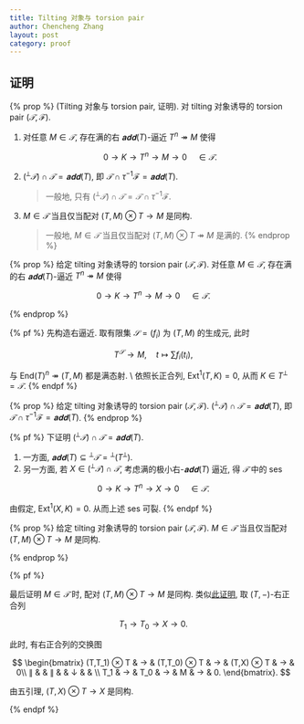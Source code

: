 ```yaml
---
title: Tilting 对象与 torsion pair
author: Chencheng Zhang
layout: post
category: proof
---
```

## 证明

{% prop %}
(Tilting 对象与 torsion pair, 证明). 对 tilting 对象诱导的 torsion pair $(𝒯, ℱ)$.

1. 对任意 $M ∈ 𝒯$, 存在满的右 $𝐚𝐝𝐝 (T)$-逼近 $T^n ↠ M$ 使得

   $$
   0 → K → T^n → M → 0 \quad ∈ 𝒯.
   $$

2. $(^⟂𝒯) ∩ 𝒯 = 𝐚𝐝𝐝(T)$, 即 $𝒯 ∩ τ ^{-1} ℱ = 𝐚𝐝𝐝(T)$.
   > 一般地, 只有 $(^⟂𝒯) ∩ 𝒯 = 𝒯 ∩ τ ^{-1} ℱ$.
3. $M ∈ 𝒯$ 当且仅当配对 $(T, M) ⊗ T → M$ 是同构.
   > 一般地, $M ∈ 𝒯$ 当且仅当配对 $(T, M) ⊗ T ↠ M$ 是满的.
{% endprop %}

{% prop %}
给定 tilting 对象诱导的 torsion pair $(𝒯, ℱ)$. 对任意 $M ∈ 𝒯$, 存在满的右 $𝐚𝐝𝐝 (T)$-逼近 $T^n ↠ M$ 使得

$$
0 → K → T^n → M → 0 \quad ∈ 𝒯.
$$

{% endprop %}

{% pf %}
先构造右逼近. 取有限集 $𝒮 = (f_i)$ 为 $(T,M)$ 的生成元, 此时

$$
T^𝒮 → M, \quad t ↦ ∑ f_i(t_i),
$$

与 $\mathrm{End}(T)^n ↠ (T,M)$ 都是满态射.
\\
依照长正合列, $\mathrm{Ext}^1(T,K) = 0$, 从而 $K ∈ T^⟂ = 𝒯$.
{% endpf %}

{% prop %}
给定 tilting 对象诱导的 torsion pair $(𝒯, ℱ)$. $(^⟂𝒯) ∩ 𝒯 = 𝐚𝐝𝐝(T)$, 即 $𝒯 ∩ τ ^{-1} ℱ = 𝐚𝐝𝐝(T)$.
{% endprop %}

{% pf %}
下证明 $({}^⟂ 𝒯) ∩ 𝒯 = 𝐚𝐝𝐝 (T)$.

1. 一方面, $𝐚𝐝𝐝 (T) ⊆ {}^⟂ 𝒯 = {}^⟂ (T^⟂)$.
2. 另一方面, 若 $X ∈ ({}^⟂ 𝒯) ∩ 𝒯$, 考虑满的极小右-$𝐚𝐝𝐝(T)$ 逼近, 得 $𝒯$ 中的 ses

$$
0 → K → T^n → X → 0\quad ∈ 𝒯.
$$

由假定, $\mathrm{Ext}^1(X, K) = 0$. 从而上述 ses 可裂.
{% endpf %}

{% prop %}
给定 tilting 对象诱导的 torsion pair $(𝒯, ℱ)$. $M ∈ 𝒯$ 当且仅当配对 $(T, M) ⊗ T → M$ 是同构.

{% endprop %}

{% pf %}

最后证明 $M ∈ 𝒯$ 时, 配对 $(T, M) ⊗ T → M$ 是同构. 类似[此证明](Gen_Eq_T), 取 $(T,-)$-右正合列

$$
T_1 → T_0 → X → 0.
$$

此时, 有右正合列的交换图

$$
\begin{bmatrix}
 (T,T_1) ⊗ T & →  & (T,T_0) ⊗ T & →  & (T,X) ⊗ T & →  & 0\\
∥  &  & ∥  &  & ↓  &  & \\
T_1 & →  & T_0 & →  & M & →  & 0.
\end{bmatrix}.
$$

由五引理, $(T,X) ⊗ T → X$ 是同构.

{% endpf %}
